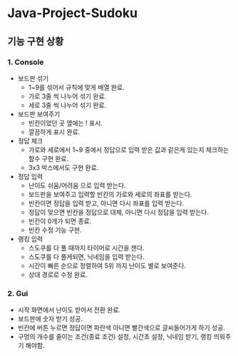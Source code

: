 # Java-Project-Sudoku

## 기능 구현 상황

### 1. Console
  * 보드판 섞기
    * 1~9를 섞어서 규칙에 맞게 배열 완료.
    * 가로 3줄 씩 나누어 섞기 완료.
    * 세로 3줄 씩 나누어 섞기 완료.
  * 보드판 보여주기
    * 빈칸이었던 곳 옆에는 ! 표시.
    * 깔끔하게 표시 완료.
  * 정답 체크
    * 가로와 세로에서 1~9 중에서 정답으로 입력 받은 값과 같은게 있는지 체크하는 함수 구현 완료.
    * 3x3 박스에서도 구현 완료.
  * 정답 입력
    * 난이도 쉬움/어려움 으로 입력 받는다.
    * 보드판을 보여주고 입력할 빈칸의 가로와 세로의 좌표를 받는다.
    * 빈칸이면 정답을 입력 받고, 아니면 다시 좌표를 입력 받는다.
    * 정답이 맞으면 빈칸을 정답으로 대체, 아니면 다시 정답을 입력 받는다.
    * 빈칸이 0개가 되면 종료.
    * 빈칸 수정 기능 구현.
  * 랭킹 입력
    * 스도쿠를 다 풀 때까지 타이머로 시간을 잰다.
    * 스도쿠를 다 풀게되면, 닉네임을 입력 받는다.
    * 시간이 빠른 순으로 정렬하여 5위 까지 난이도 별로 보여준다.
    * 상대 경로로 수정 완료.
    
### 2. Gui
  * 시작 화면에서 난이도 받아서 전환 완료.
  * 보드판에 숫자 받기 성공.
  * 빈칸에 버튼 누르면 정답이면 파란색 아니면 빨간색으로 글씨들어가게 하기 성공.
  * 구멍의 개수를 줄이는 조건(종료 조건) 설정, 시간초 설정, 닉네임 받기, 랭킹 띄워주기 해야함.
